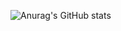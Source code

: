 ![Anurag's GitHub stats](https://github-readme-stats.vercel.app/api?username=lch020811@gmail.com&show_icons=true&theme=radical)
